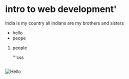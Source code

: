 # intro to web development'

India is my country all indians are my brothers and sisters

- hello
- peope

1. people

   '''css
   

   ```css
  <img
   class="peacock"
   src="https://images.unsplash.com/photo-1433086966358-54859d0ed716?w=500&auto=format&fit=crop&q=60&ixlib=rb-4.0.3&ixid=M3wxMjA3fDB8MHxzZWFyY2h8Mnx8bmF0dXJlfGVufDB8fDB8fHww"
   alt="Hello">
   ```
